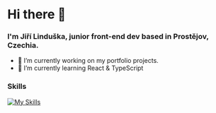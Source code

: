 # Hi there 👋

### I'm Jiří Linduška, junior front-end dev based in Prostějov, Czechia.

- 🔭 I’m currently working on my portfolio projects.
- 🌱 I’m currently learning React & TypeScript


### Skills

[![My Skills](https://skillicons.dev/icons?i=html,css,js,ts,sass,react,firebase,git,github,vsc&theme=dark)](https://skillicons.dev)

